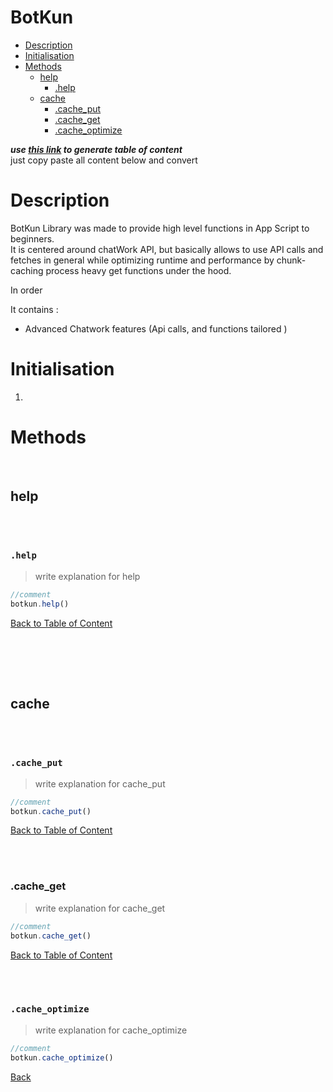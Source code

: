 # BotKun

- [Description](#description)
- [Initialisation](#initialisation)
- [Methods](#methods)
  * [help](#help)
    + [.help](#help)
  * [cache](#cache)
    + [.cache_put](#cacheput)
    + [.cache_get](#cacheget)
    + [.cache_optimize](#cache-optimize)

***use [this link](https://ecotrust-canada.github.io/markdown-toc/) to generate table of content***<br>
just copy paste all content below and convert

# Description

BotKun Library was made to provide high level functions in App Script to beginners. <br>It is centered around chatWork API, but basically allows to use API calls and fetches in general while optimizing runtime and performance by chunk-caching process heavy get functions under the hood.

In order  

It contains :

- Advanced Chatwork features (Api calls, and functions tailored )

# Initialisation

1. 

# Methods





<br>

## help

<br><br>

### `.help`

> write explanation for help
```js
//comment
botkun.help()
```

[Back to Table of Content](#BotKun)

<br><br>




<br>

## cache

<br><br>

### `.cache_put`

> write explanation for cache_put
```js
//comment
botkun.cache_put()
```

[Back to Table of Content](#BotKun)

<br><br>

### .cache_get

> write explanation for cache_get
```js
//comment
botkun.cache_get()
```

[Back to Table of Content](#BotKun)

<br><br>

### `.cache_optimize`

> write explanation for cache_optimize
```js
//comment
botkun.cache_optimize()
```

[Back](#BotKun)

<br><br>

